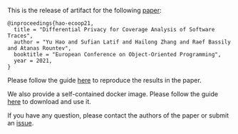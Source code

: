 This is the release of artifact for the following [paper](http://web.cse.ohio-state.edu/presto/pubs/ecoop21.pdf):

```
@inproceedings{hao-ecoop21,
  title = "Differential Privacy for Coverage Analysis of Software Traces",
  author = "Yu Hao and Sufian Latif and Hailong Zhang and Raef Bassily and Atanas Rountev",
  booktitle = "European Conference on Object-Oriented Programming",
  year = 2021,
}
```


Please follow the guide [here](code) to reproduce the results in the paper.

We also provide a self-contained docker image. Please follow the guide [here](docker) to download and use it.


If you have any question, please contact the authors of the paper or submit an [issue](https://github.com/presto-osu/ecoop21/issues/new?labels=question).
